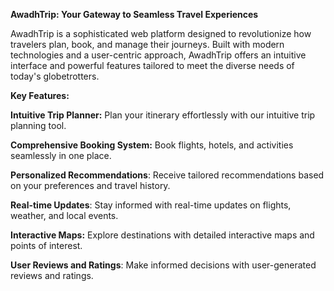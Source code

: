 **AwadhTrip: Your Gateway to Seamless Travel Experiences**

AwadhTrip is a sophisticated web platform designed to revolutionize how travelers plan, book, and manage their journeys. Built with modern technologies and a user-centric approach, AwadhTrip offers an intuitive interface and powerful features tailored to meet the diverse needs of today's globetrotters.

**Key Features:**

**Intuitive Trip Planner:** Plan your itinerary effortlessly with our intuitive trip planning tool. 

**Comprehensive Booking System:** Book flights, hotels, and activities seamlessly in one place.

**Personalized Recommendations**: Receive tailored recommendations based on your preferences and travel history.

**Real-time Updates**: Stay informed with real-time updates on flights, weather, and local events.

**Interactive Maps:** Explore destinations with detailed interactive maps and points of interest.

**User Reviews and Ratings**: Make informed decisions with user-generated reviews and ratings.
